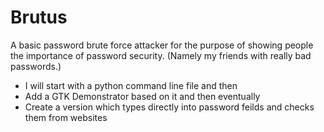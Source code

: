 # Brutus
A basic password brute force attacker for the purpose of showing people the importance of password security. (Namely my friends with really bad passwords.)

- I will start with a python command line file and then
- Add a GTK Demonstrator based on it and then eventually
- Create a version which types directly into password feilds and checks them from websites
